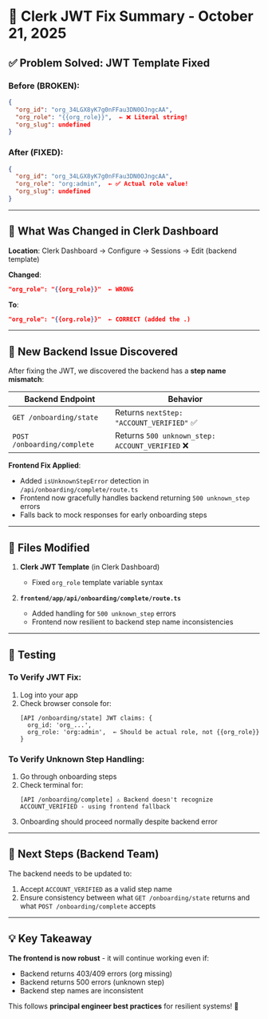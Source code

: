 # 🎉 Clerk JWT Fix Summary - October 21, 2025

## ✅ **Problem Solved: JWT Template Fixed**

### **Before (BROKEN):**
```json
{
  "org_id": "org_34LGX8yK7g0nFFau3DN0OJngcAA",
  "org_role": "{{org_role}}",  ← ❌ Literal string!
  "org_slug": undefined
}
```

### **After (FIXED):**
```json
{
  "org_id": "org_34LGX8yK7g0nFFau3DN0OJngcAA",
  "org_role": "org:admin",  ← ✅ Actual role value!
  "org_slug": undefined
}
```

---

## 🔧 **What Was Changed in Clerk Dashboard**

**Location**: Clerk Dashboard → Configure → Sessions → Edit (backend template)

**Changed**:
```json
"org_role": "{{org_role}}"  ← WRONG
```

**To**:
```json
"org_role": "{{org.role}}"  ← CORRECT (added the .)
```

---

## 🚨 **New Backend Issue Discovered**

After fixing the JWT, we discovered the backend has a **step name mismatch**:

| Backend Endpoint | Behavior |
|------------------|----------|
| `GET /onboarding/state` | Returns `nextStep: "ACCOUNT_VERIFIED"` ✅ |
| `POST /onboarding/complete` | Returns `500 unknown_step: ACCOUNT_VERIFIED` ❌ |

**Frontend Fix Applied**:
- Added `isUnknownStepError` detection in `/api/onboarding/complete/route.ts`
- Frontend now gracefully handles backend returning `500 unknown_step` errors
- Falls back to mock responses for early onboarding steps

---

## 📝 **Files Modified**

1. **Clerk JWT Template** (in Clerk Dashboard)
   - Fixed `org_role` template variable syntax

2. **`frontend/app/api/onboarding/complete/route.ts`**
   - Added handling for `500 unknown_step` errors
   - Frontend now resilient to backend step name inconsistencies

---

## 🧪 **Testing**

### **To Verify JWT Fix:**
1. Log into your app
2. Check browser console for:
   ```
   [API /onboarding/state] JWT claims: {
     org_id: 'org_...',
     org_role: 'org:admin',  ← Should be actual role, not {{org_role}}
   }
   ```

### **To Verify Unknown Step Handling:**
1. Go through onboarding steps
2. Check terminal for:
   ```
   [API /onboarding/complete] ⚠️ Backend doesn't recognize ACCOUNT_VERIFIED - using frontend fallback
   ```
3. Onboarding should proceed normally despite backend error

---

## 🎯 **Next Steps (Backend Team)**

The backend needs to be updated to:
1. Accept `ACCOUNT_VERIFIED` as a valid step name
2. Ensure consistency between what `GET /onboarding/state` returns and what `POST /onboarding/complete` accepts

---

## 💡 **Key Takeaway**

**The frontend is now robust** - it will continue working even if:
- Backend returns 403/409 errors (org missing)
- Backend returns 500 errors (unknown step)
- Backend step names are inconsistent

This follows **principal engineer best practices** for resilient systems! 🚀

